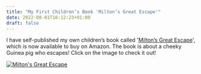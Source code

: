 ```yaml
---
title: "My First Children’s Book 'Milton’s Great Escape'"
date: 2022-08-01T16:12:23+01:00
draft: false
---
```


I have self-published my own children’s book called '[Milton’s Great Escape](https://www.amazon.co.uk/Miltons-Great-Escape-Zo%C3%AB-Waldron/dp/1519191707)', which is now available to buy on Amazon. The book is about a cheeky Guinea pig who escapes! Click on the image to check it out!

[![Milton's Great Escape](/images/miltons-great-escape.jpg)](https://www.amazon.co.uk/Miltons-Great-Escape-Zo%C3%AB-Waldron/dp/1519191707)